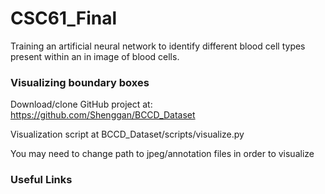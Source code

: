 # CSC61_Final
Training an artificial neural network to identify different blood cell types present within an in image of blood cells.

### Visualizing boundary boxes

Download/clone GitHub project at: https://github.com/Shenggan/BCCD_Dataset

Visualization script at BCCD_Dataset/scripts/visualize.py

You may need to change path to jpeg/annotation files in order to visualize

### Useful Links
